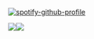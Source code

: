 [![spotify-github-profile](https://spotify-github-profile.kittinanx.com/api/view?uid=31ld6snspnl7bqiru4xskv4r74tm&cover_image=true&theme=natemoo-re&show_offline=true&background_color=000000&interchange=false&bar_color=000000&bar_color_cover=false)](https://github.com/kittinan/spotify-github-profile)

 ![](https://files.catbox.moe/gao2jr.gif)![](https://files.catbox.moe/gao2jr.gif)
